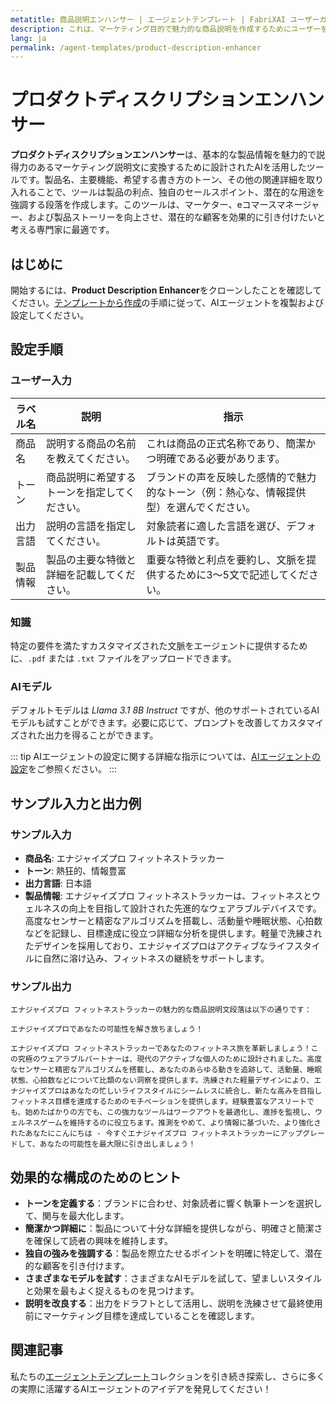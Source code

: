 ```yaml
---
metatitle: 商品説明エンハンサー | エージェントテンプレート | FabriXAI ユーザーガイド
description: これは、マーケティング目的で魅力的な商品説明を作成するためにユーザーを支援する、Product Description Enhancerエージェントのユーザーガイドです。
lang: ja
permalink: /agent-templates/product-description-enhancer
---
```


# プロダクトディスクリプションエンハンサー

**プロダクトディスクリプションエンハンサー**は、基本的な製品情報を魅力的で説得力のあるマーケティング説明文に変換するために設計されたAIを活用したツールです。製品名、主要機能、希望する書き方のトーン、その他の関連詳細を取り入れることで、ツールは製品の利点、独自のセールスポイント、潜在的な用途を強調する段落を作成します。このツールは、マーケター、eコマースマネージャー、および製品ストーリーを向上させ、潜在的な顧客を効果的に引き付けたいと考える専門家に最適です。

## はじめに

開始するには、**Product Description Enhancer**をクローンしたことを確認してください。[テンプレートから作成](/en-us/create-from-templates/)の手順に従って、AIエージェントを複製および設定してください。

## 設定手順

### ユーザー入力

| ラベル名        | 説明                                         | 指示                                                                                                 |
| --------------- | -------------------------------------------- | ---------------------------------------------------------------------------------------------------- |
| 商品名          | 説明する商品の名前を教えてください。         | これは商品の正式名称であり、簡潔かつ明確である必要があります。                                       |
| トーン          | 商品説明に希望するトーンを指定してください。 | ブランドの声を反映した感情的で魅力的なトーン（例：熱心な、情報提供型）を選んでください。             |
| 出力言語        | 説明の言語を指定してください。             | 対象読者に適した言語を選び、デフォルトは英語です。                                                 |
| 製品情報        | 製品の主要な特徴と詳細を記載してください。   | 重要な特徴と利点を要約し、文脈を提供するために3～5文で記述してください。                             |

### 知識

特定の要件を満たすカスタマイズされた文脈をエージェントに提供するために、`.pdf` または `.txt` ファイルをアップロードできます。

### AIモデル

デフォルトモデルは *Llama 3.1 8B Instruct* ですが、他のサポートされているAIモデルも試すことができます。必要に応じて、プロンプトを改善してカスタマイズされた出力を得ることができます。

::: tip
AIエージェントの設定に関する詳細な指示については、[AIエージェントの設定](/ja/configure-ai-agent/)をご参照ください。
:::

## サンプル入力と出力例

### サンプル入力

- **商品名**: エナジャイズプロ フィットネストラッカー
- **トーン**: 熱狂的、情報豊富
- **出力言語**: 日本語
- **製品情報**: エナジャイズプロ フィットネストラッカーは、フィットネスとウェルネスの向上を目指して設計された先進的なウェアラブルデバイスです。高度なセンサーと精密なアルゴリズムを搭載し、活動量や睡眠状態、心拍数などを記録し、目標達成に役立つ詳細な分析を提供します。軽量で洗練されたデザインを採用しており、エナジャイズプロはアクティブなライフスタイルに自然に溶け込み、フィットネスの継続をサポートします。

### サンプル出力

```
エナジャイズプロ フィットネストラッカーの魅力的な商品説明文段落は以下の通りです：

エナジャイズプロであなたの可能性を解き放ちましょう！

エナジャイズプロ フィットネストラッカーであなたのフィットネス旅を革新しましょう！この究極のウェアラブルパートナーは、現代のアクティブな個人のために設計されました。高度なセンサーと精密なアルゴリズムを搭載し、あなたのあらゆる動きを追跡して、活動量、睡眠状態、心拍数などについて比類のない洞察を提供します。洗練された軽量デザインにより、エナジャイズプロはあなたの忙しいライフスタイルにシームレスに統合し、新たな高みを目指しフィットネス目標を達成するためのモチベーションを提供します。経験豊富なアスリートでも、始めたばかりの方でも、この強力なツールはワークアウトを最適化し、進捗を監視し、ウェルネスゲームを維持するのに役立ちます。推測をやめて、より情報に基づいた、より強化されたあなたにこんにちは - 今すぐエナジャイズプロ フィットネストラッカーにアップグレードして、あなたの可能性を最大限に引き出しましょう！
```

## 効果的な構成のためのヒント

- **トーンを定義する**：ブランドに合わせ、対象読者に響く執筆トーンを選択して、関与を最大化します。
- **簡潔かつ詳細に**：製品について十分な詳細を提供しながら、明確さと簡潔さを確保して読者の興味を維持します。
- **独自の強みを強調する**：製品を際立たせるポイントを明確に特定して、潜在的な顧客を引き付けます。
- **さまざまなモデルを試す**：さまざまなAIモデルを試して、望ましいスタイルと効果を最もよく捉えるものを見つけます。
- **説明を改良する**：出力をドラフトとして活用し、説明を洗練させて最終使用前にマーケティング目標を達成していることを確認します。

## 関連記事
私たちの[エージェントテンプレート](/en-us/agent-templates/)コレクションを引き続き探索し、さらに多くの実際に活躍するAIエージェントのアイデアを発見してください！